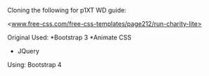 Cloning the following for p1XT WD guide:

<www.free-css.com/free-css-templates/page212/run-charity-lite>

Original Used:
*Bootstrap 3
*Animate CSS
* JQuery

Using: Bootstrap 4
